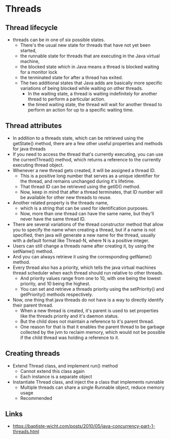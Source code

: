 # Threads

## Thread lifecycle

- threads can be in one of six possible states.
  - There's the usual new state for threads that have not yet been started,
  - the runnable state for threads that are executing in the Java virtual machine,
  - the blocked state which in Java means a thread is blocked waiting for a monitor lock
  - the terminated state for after a thread has exited.
  - The two additional states that Java adds are basically more specific variations of being blocked while waiting on other threads.
    - In the waiting state, a thread is waiting indefinitely for another thread to perform a particular action.
    - the timed waiting state, the thread will wait for another thread to perform an action for up to a specific waiting time.

## Thread attributes

- In addition to a threads state, which can be retrieved using the getState() method, there are a few other useful properties and methods for java threads
- If you need to access the thread that's currently executing, you can use the currentThread() method, which returns a reference to the currently executing thread object.
- Whenever a new thread gets created, it will be assigned a thread ID.
  - This is a positive long number that serves as a unique identifier for the thread, and remains unchanged during it's lifetime.
  - That thread ID can be retrieved using the getID() method.
  - Now, keep in mind that after a thread terminates, that ID number will be available for other new threads to reuse.
- Another related property is the threads name,
  - which is a string that can be used for identification purposes.
  - Now, more than one thread can have the same name, but they'll never have the same thread ID.
- There are several variations of the thread constructor method that allow you to specify the name when creating a thread, but if a name is not specified, then java will generate a new name for the thread, usually with a default format like Thread-N, where N is a positive integer.
-  Users can still change a threads name after creating it, by using the setName() method.
- And you can always retrieve it using the corresponding getName() method.
- Every thread also has a priority, which tells the java virtual machines thread scheduler when each thread should run relative to other threads.
  - And priority values range from one to 10, with one being the lowest priority, and 10 being the highest.
  - You can set and retrieve a threads priority using the setPriority() and getPriority() methods respectively.
- Now, one thing that java threads do not have is a way to directly identify their parent thread.
  - When a new thread is created, it's parent is used to set properties like the threads priority and it's daemon status.
  - But the child does not maintain a reference to it's parent thread.
  - One reason for that is that it enables the parent thread to be garbage collected by the jvm to reclaim memory, which would not be possible if the child thread was holding a reference to it.

## Creating threads

- Extend Thread class, and implement run() method
  - Cannot extend this class again
  - Each instance is a separate object
- Instantiate Thread class, and inject the a class that implements runnable
  - Multiple threads can share a single Runnable object, reduce memory usage
  - Recommended

## Links

- https://baptiste-wicht.com/posts/2010/05/java-concurrency-part-1-threads.html
